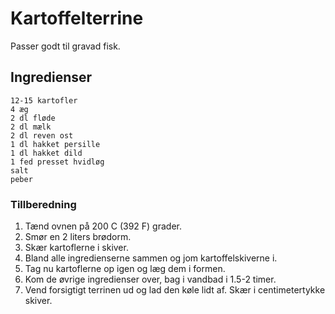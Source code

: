 # Kartoffelterrine #

Passer godt til gravad fisk.

## Ingredienser ##
```
12-15 kartofler
4 æg
2 dl fløde
2 dl mælk
2 dl reven ost
1 dl hakket persille
1 dl hakket dild
1 fed presset hvidløg
salt
peber
```

### Tillberedning ###
1. Tænd ovnen på 200 C (392 F) grader.
2. Smør en 2 liters brødorm.
3. Skær kartoflerne i skiver.
4. Bland alle ingredienserne sammen og jom kartoffelskiverne i.
5. Tag nu kartoflerne op igen og læg dem i formen.
6. Kom de øvrige ingredienser over, bag i vandbad i 1.5-2 timer. 
7. Vend forsigtigt terrinen ud og lad den køle lidt af. Skær i centimetertykke skiver.
